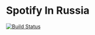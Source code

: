 # Spotify In Russia 
[![Build Status](https://travis-ci.org/b3cat/spotify_in_russia.svg?branch=master)](https://travis-ci.org/b3cat/spotify_in_russia)
